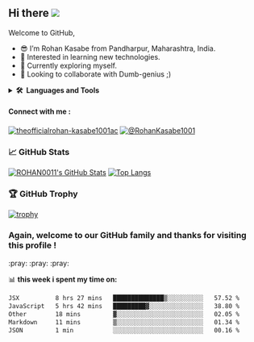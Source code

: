 ## Hi there <a href="https://www.linkedin.com/in/theofficialrohan-kasabe1001ac"><img src="https://media.giphy.com/media/hvRJCLFzcasrR4ia7z/giphy.gif" width="25px"></a>


Welcome to GitHub,
- :sunglasses: I’m Rohan Kasabe from Pandharpur, Maharashtra, India.
- 👀 Interested in learning new technologies.
- 🌱 Currently exploring myself.
- 💞️ Looking to collaborate with Dumb-genius ;)


<details>
  <summary><b>🛠️&nbsp;&nbsp;Languages&nbsp;and&nbsp;Tools</b></summary>
  <br/>
  <p align="left"> 
  <a href="https://www.cprogramming.com/" target="_blank"> <img src="https://raw.githubusercontent.com/devicons/devicon/master/icons/c/c-original.svg" alt="c" width="40" height="40"/> </a> 
  <a href="https://www.python.org" target="_blank"> <img src="https://raw.githubusercontent.com/devicons/devicon/master/icons/python/python-original.svg" alt="python" width="40" height="40"/> </a> 
  <a href="https://www.w3schools.com/cpp/" target="_blank"> <a href="https://www.w3schools.com/css/" target="_blank"> <img src="https://raw.githubusercontent.com/devicons/devicon/master/icons/css3/css3-original-wordmark.svg" alt="css3" width="40" height="40"/> </a> 
  <a href="https://cloud.google.com" target="_blank"> <img src="https://www.vectorlogo.zone/logos/google_cloud/google_cloud-icon.svg" alt="gcp" width="40" height="40"/> </a> 
  <a href="https://www.mysql.com/" target="_blank"> <img src="https://raw.githubusercontent.com/devicons/devicon/master/icons/mysql/mysql-original-wordmark.svg" alt="mysql" width="40" height="40"/> </a> 
  </p>
  </details>


<h4 align="left">Connect with me :</h4>
<p align="left">
<a href="https://www.linkedin.com/in/theofficialrohan-kasabe1001ac" target="blank"><img align="center" src="https://raw.githubusercontent.com/rahuldkjain/github-profile-readme-generator/master/src/images/icons/Social/linked-in-alt.svg" alt="theofficialrohan-kasabe1001ac" height="30" width="40" /></a>  
<a href="https://twitter.com/@RohanKasabe1001" target="blank"><img align="center" src="https://raw.githubusercontent.com/rahuldkjain/github-profile-readme-generator/master/src/images/icons/Social/twitter.svg" alt="@RohanKasabe1001" height="30" width="40" /></a>
</p>


### 📈 GitHub Stats
[![ROHAN0011's GitHub Stats](https://github-readme-stats.vercel.app/api?username=ROHAN0011&show_icons=true&line_height=20&show_icons=true&theme=vue)](https://github-readme-stats.vercel.app/api?username=ROHAN0011&show_icons=true&line_height=20&show_icons=true&theme=vue)
[![Top Langs](https://github-readme-stats.vercel.app/api/top-langs/?username=ROHAN0011&show_icons=true&layout=compact&theme=vue)](https://github-readme-stats.vercel.app/api/top-langs/?username=ROHAN0011&show_icons=true&layout=compact&theme=vue)


### 🏆 GitHub Trophy
[![trophy](https://github-profile-trophy.vercel.app/?username=ROHAN0011)](https://github-profile-trophy.vercel.app/?username=ROHAN0011)


<h3> Again, welcome to our GitHub family and thanks for visiting this profile ! </h3>
:pray: :pray: :pray:

📊 **this week i spent my time on:**
<!--START_SECTION:waka-->
```text
JSX          8 hrs 27 mins   ██████████████▒░░░░░░░░░░   57.52 % 
JavaScript   5 hrs 42 mins   █████████▓░░░░░░░░░░░░░░░   38.80 % 
Other        18 mins         ▓░░░░░░░░░░░░░░░░░░░░░░░░   02.05 % 
Markdown     11 mins         ▒░░░░░░░░░░░░░░░░░░░░░░░░   01.34 % 
JSON         1 min           ░░░░░░░░░░░░░░░░░░░░░░░░░   00.16 % 
```
<!--END_SECTION:waka-->

<!---
ROHAN0011/ROHAN0011 is a ✨ special ✨ repository because its `README.md` (this file) appears on your GitHub profile.
You can click the Preview link to take a look at your changes.
--->
